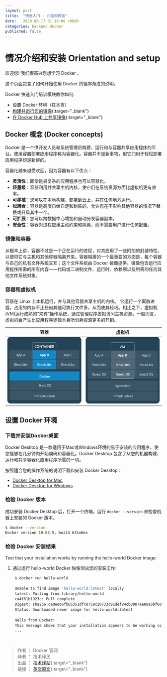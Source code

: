 ```yaml
---
layout: post
title:  "快速入门 - 介绍和安装"
date:   2020-06-17 01:16:00 +0800
categories: backend docker
published: false
---
```


# 情况介绍和安装 Orientation and setup

欢迎您! 我们很高兴您想学习 Docker 。

这个页面包含了如何开始使用 Docker 的循序渐进的说明。

Docker 快速入门培训模块教你如何:

- 设置 Docker 环境（在本页）
- [构建并运行您的镜像](https://docs.docker.com/get-started/part2/){:target="_blank"}
- [在 Docker Hub 上共享镜像](https://docs.docker.com/get-started/part3/){:target="_blank"}

## Docker 概念 (Docker concepts)

Docker 是一个供开发人员和系统管理员构建、运行和与容器共享应用程序的平台。使用容器部署应用程序称为容器化。容器并不是新事物，但它们用于轻松部署应用程序却是新鲜的。

容器化越来越受欢迎，因为容器有以下优点：

- **灵活性**：即使是最复杂的应用程序也可以容器化。
- **轻量级**：容器利用并共享主机内核，使它们在系统资源方面比虚拟机更有效率。
- **可移植**：您可以在本地构建，部署到云上，并在任何地方运行。
- **松耦合**：容器是高度自给自足和封装的，允许您在不影响其他容器的情况下替换或升级其中一个。 
- **可扩展**：您可以跨数据中心增加和自动分发容器副本。
- **安全性**：容器对进程应用主动约束和隔离，而不需要用户进行任何配置。

### 镜像和容器

从根本上讲，容器不过是一个正在运行的进程，对其应用了一些附加的封装特性，以便将它与主机和其他容器隔离开来。容器隔离的一个最重要的方面是，每个容器与自己的私有文件系统交互；这个文件系统由 Docker 镜像提供。镜像包含运行应用程序所需的所有内容——代码或二进制文件、运行时、依赖项以及所需的任何其他文件系统对象。

### 容器和虚拟机

容器在 Linux 上本机运行，并与其他容器共享主机的内核。 它运行一个离散进程，占用的内存不比任何其他可执行文件多，从而使其轻巧。相比之下，虚拟机(VM)运行成熟的“来宾”操作系统，通过管理程序虚拟访问主机资源。一般而言，虚拟机会产生比应用程序逻辑本身所消耗资源更多的开销。

|                            容器                             |                           虚拟机                           |
| :---------------------------------------------------------: | :--------------------------------------------------------: |
| ![Container stack example](/assets/images/Container@2x.png) | ![Virtual machine stack example](/assets/images/VM@2x.png) |

## 设置 Docker 环境

### 下载并安装Docker桌面

Docker Desktop 是一款适用于Mac或Windows环境的易于安装的应用程序，使您能够在几分钟内开始编码和容器化。Docker Desktop 包含了从您的机器构建、运行和共享容器化应用程序所需的一切。

按照适合您的操作系统的说明下载和安装 Docker Desktop：

- [Docker Desktop for Mac](https://docs.docker.com/docker-for-mac/install/)
- [Docker Desktop for Windows](https://docs.docker.com/docker-for-windows/install/)

### 检验 Docker 版本

成功安装 Docker Desktop 后，打开一个终端，运行 `docker --version` 来检查机器上安装的 Docker 版本。

```BASH
$ docker --version
Docker version 19.03.5, build 633a0ea
```

### 检验 Docker 安装结果
Test that your installation works by running the hello-world Docker image:
1. 通过运行 hello-world Docker 映像测试您的安装工作:
   ```bash
    $ docker run hello-world

    Unable to find image 'hello-world:latest' locally
    latest: Pulling from library/hello-world
    ca4f61b1923c: Pull complete
    Digest: sha256:ca0eeb6fb05351dfc8759c20733c91def84cb8007aa89a5bf606bc8b315b9fc7
    Status: Downloaded newer image for hello-world:latest

    Hello from Docker!
    This message shows that your installation appears to be working correctly.
    ...
   ```

<br/>

> 作者 ： Docker 官网 <br/>
> 译者 ： 技术译民 <br/>
> 出品 ： [技术译站](https://ittranslator.cn/){:target="_blank"} <br/>
> 链接 ： [英文原文](https://docs.docker.com/get-started/){:target="_blank"}